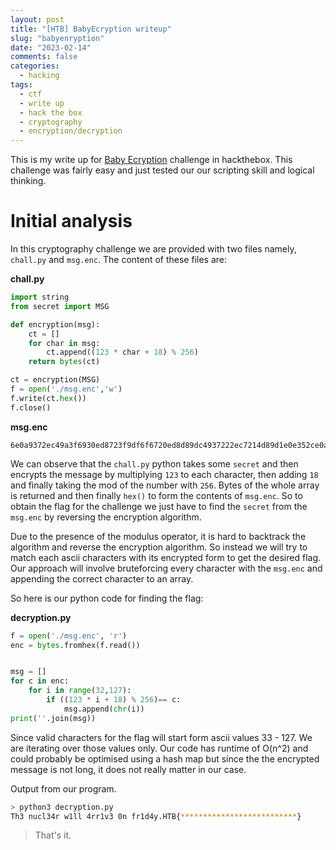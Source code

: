 ```yaml
---
layout: post
title: "[HTB] BabyEcryption writeup"
slug: "babyenryption"
date: "2023-02-14"
comments: false
categories:
  - hacking
tags:
  - ctf
  - write up
  - hack the box
  - cryptography
  - encryption/decryption
---
```


This is my write up for [Baby Ecryption](https://app.hackthebox.com/challenges/babyencryption) challenge in hackthebox. This challenge was fairly easy and just tested our our scripting skill and logical thinking. 

# Initial analysis

In this cryptography challenge we are provided with two files namely, `chall.py` and `msg.enc`.
The content of these files are:

**chall.py**
```python chall.py
import string
from secret import MSG

def encryption(msg):
    ct = []
    for char in msg:
        ct.append((123 * char + 18) % 256)
    return bytes(ct)

ct = encryption(MSG)
f = open('./msg.enc','w')
f.write(ct.hex())
f.close()

```

**msg.enc**
```text msg.enc
6e0a9372ec49a3f6930ed8723f9df6f6720ed8d89dc4937222ec7214d89d1e0e352ce0aa6ec82bf622227bb70e7fb7352249b7d893c493d8539dec8fb7935d490e7f9d22ec89b7a322ec8fd80e7f8921
```
We can observe that the ```chall.py``` python takes some ```secret``` and then encrypts the message by multiplying ```123``` to each character, then adding ```18``` and finally taking the mod of the number with ```256```. 
Bytes of the whole array is returned and then finally ```hex()``` to form the contents of ```msg.enc```. So to obtain the flag for the challenge we just have to find the ```secret``` from the ```msg.enc``` by reversing the encryption algorithm.

Due to the presence of the modulus operator, it is hard to backtrack the algorithm and reverse the encryption algorithm. So instead we will try to match each ascii characters with its encrypted form to get the desired flag. Our approach will involve bruteforcing every character with the ```msg.enc``` and appending the correct character to an array. 

So here is our python code for finding the flag:


**decryption.py**
```python decryption.py
f = open('./msg.enc', 'r')
enc = bytes.fromhex(f.read())


msg = []
for c in enc:
    for i in range(32,127):
        if ((123 * i + 18) % 256)== c:
            msg.append(chr(i))
print(''.join(msg))
```

Since valid characters for the flag will start form ascii values 33 - 127. We are iterating over those values only. Our code has runtime of O(n^2) and could probably be optimised using a hash map but since the the encrypted message is not long, it does not really matter in our case.

Output from our program.
```bash
> python3 decryption.py
Th3 nucl34r w1ll 4rr1v3 0n fr1d4y.HTB{**************************}
```
> That's it.


